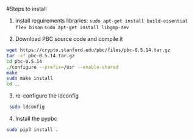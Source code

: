#Steps to install 

1. install requirements libraries: 
`sudo apt-get install build-essential flex bison`
`sudo apt-get install libgmp-dev`

2. Download PBC source code and compile it
````bash
wget https://crypto.stanford.edu/pbc/files/pbc-0.5.14.tar.gz
tar -xf pbc-0.5.14.tar.gz
cd pbc-0.5.14
./configure --prefix=/usr --enable-shared
make
sudo make install
cd ..
````

3. re-configure the ldconfig
````bash
 sudo ldconfig
````

4. Install the pypbc

````bash
sudo pip3 install .
````

